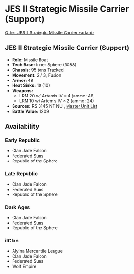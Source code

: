 # JES II Strategic Missile Carrier (Support) 

[Other JES II Strategic Missile Carrier variants](../jes_ii_strategic_missile_carrier.md) 

## JES II Strategic Missile Carrier (Support) 

- **Role:** Missile Boat 
- **Tech Base:** Inner Sphere (3088) 
- **Chassis:** 95 tons Tracked 
- **Movement:** 2 / 3, Fusion 
- **Armor:** 48 
- **Heat Sinks:** 10 (10) 
- **Weapons:** 
  - LRM 20 w/ Artemis IV × 4 (ammo: 48) 
  - LRM 10 w/ Artemis IV × 2 (ammo: 24) 
- **Sources:** RS 3145 NT NU , [Master Unit List](http://masterunitlist.info/Unit/Details/6805) 
- **Battle Value:** 1209 

## Availability 

### Early Republic 

- Clan Jade Falcon 
- Federated Suns 
- Republic of the Sphere 

### Late Republic 

- Clan Jade Falcon 
- Federated Suns 
- Republic of the Sphere 

### Dark Ages 

- Clan Jade Falcon 
- Federated Suns 
- Republic of the Sphere 

### ilClan 

- Alyina Mercantile League 
- Clan Jade Falcon 
- Federated Suns 
- Wolf Empire 

